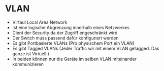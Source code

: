 # VLAN
- Virtaul Local Area Network
- Ist eine logische Abgrenzung innerhalb eines Netzwerkes
- Dient der Security da der Zugriff engeschränkt wird
- Der Switch muss passend dafür konfiguriert werden
- Es gibt Portbasierte VLANs (Pro physischem Port ein VLAN)
- Es gibt Tagged VLANs (Jeder Traffic wir mit einem VLAN getagged. Das ganze ist Virtuell.)
- In beiden können nur die Geräte im selben VLAN miteinander kommunizieren